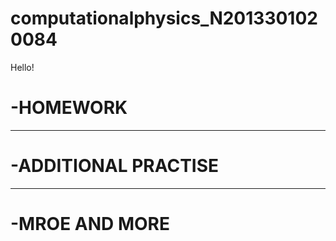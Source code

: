 # computationalphysics_N2013301020084

Hello! 
# -HOMEWORK
---
# -ADDITIONAL PRACTISE
---
# -MROE AND MORE
